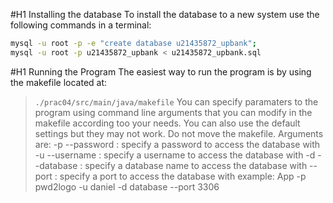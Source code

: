 #H1 Installing the database
To install the database to a new system use the following commands in a terminal:
```bash
mysql -u root -p -e "create database u21435872_upbank";
mysql -u root -p u21435872_upbank < u21435872_upbank.sql
```
#H1 Running the Program
The easiest way to run the program is by using the makefile located at:
> `./prac04/src/main/java/makefile`
You can specify paramaters to the program using command line arguments that you can modify in the makefile according too your needs.
You can also use the default settings but they may not work.
Do not move the makefile.
> Arguments are:
> -p --password : specify a password to access the database with
> -u --username : specify a username to access the database with
> -d --database : specify a database name to access the database with
> --port : specify a port to access the database with
> example: App -p pwd2logo -u daniel -d database --port 3306
